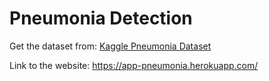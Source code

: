 # Pneumonia Detection
Get the dataset from:
[Kaggle Pneumonia Dataset](https://www.kaggle.com/paultimothymooney/chest-xray-pneumonia)

Link to the website:
https://app-pneumonia.herokuapp.com/
